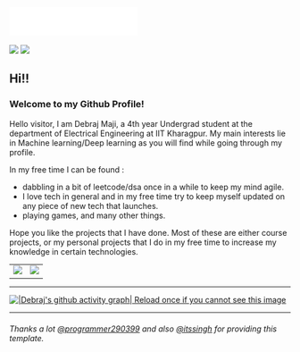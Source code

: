 
<img src=images/header.svg alt="Hi there! How are you doing?"/>

[![](https://img.shields.io/badge/LinkedIn-0077B5?style=for-the-badge&logo=linkedin&logoColor=white)](https://www.linkedin.com/in/dbrjmj/)
[![](https://img.shields.io/badge/Gmail-D14836?style=for-the-badge&logo=gmail&logoColor=white)](mailto:debrajdur@gmail.com)

## Hi!!
### Welcome to my Github Profile!
Hello visitor, I am Debraj Maji, a 4th year Undergrad student at the department of Electrical Engineering at IIT Kharagpur. 
My main interests lie in Machine learning/Deep learning as you will find while going through my profile.

In my free time I can be found :
- dabbling in a bit of leetcode/dsa once in a while to keep my mind agile.
- I love tech in general and in my free time try to keep myself updated on any piece of new tech that launches.
- playing games, and many other things.

Hope you like the projects that I have done. Most of these are either course projects, or my personal projects that I do in my free time to increase my knowledge in certain technologies.


<table><tr><td><img src="https://github-readme-stats.vercel.app/api?username=snnipetr&show_icons=true&theme=gotham" /></td><td><img src="http://github-readme-streak-stats.herokuapp.com?user=snnipetr&theme=gotham"/></td></tr></table>
<hr>

[![|Debraj's github activity graph| Reload once if you cannot see this image ](https://gh-readme-activity-graph.herokuapp.com/graph?username=snnipetr&theme=gotham&custom_title=Contribution%20Graph)](https://github.com/ashutosh00710/github-readme-activity-graph)
<hr>

######  Thanks a lot [@programmer290399](https://github.com/programmer290399) and also [@itssingh](https://github.com/itssingh) for providing this template.
